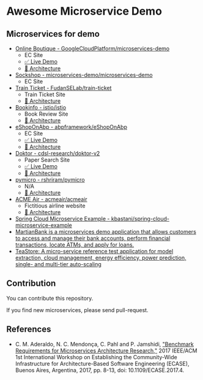 # Awesome Microservice Demo

## Microservices for demo

- [Online Boutique - GoogleCloudPlatform/microservices-demo](https://github.com/GoogleCloudPlatform/microservices-demo)
  - EC Site
  - [✅ Live Demo](https://onlineboutique.dev/)
  - [🏰 Architecture](https://github.com/GoogleCloudPlatform/microservices-demo)
- [Sockshop - microservices-demo/microservices-demo](https://github.com/microservices-demo/microservices-demo)
  - EC Site
- [Train Ticket - FudanSELab/train-ticket](https://github.com/FudanSELab/train-ticket)
  - Train Ticket Site
  - [🏰 Architecture](https://github.com/FudanSELab/train-ticket/blob/master/image/2.png)
- [Bookinfo - istio/istio](https://github.com/istio/istio/tree/master/samples/bookinfo)
  - Book Review Site
  - [🏰 Architecture](https://istio.io/latest/docs/examples/bookinfo/)
- [eShopOnAbp - abpframework/eShopOnAbp](https://github.com/abpframework/eShopOnAbp)
  - EC Site
  - [✅ Live Demo](https://www.eshoponabp.com/)
  - [🏰 Architecture](https://github.com/abpframework/eShopOnAbp/blob/main/docs/roadmap/Phase_1.png)
- [Doktor - cdsl-research/doktor-v2](https://github.com/cdsl-research/doktor-v2/)
  - Paper Search Site
  - [✅ Live Demo](https://doktor.tak-cslab.org/)
  - [🏰 Architecture](https://github.com/cdsl-research/doktor-v2/blob/master/intro-doktor-v2.png)
- [pymicro - rshriram/pymicro](https://github.com/rshriram/pymicro)
  - N/A
  - [🏰 Architecture](https://github.com/rshriram/pymicro/blob/master/application-topology.png)
- [ACME Air - acmeair/acmeair](https://github.com/acmeair/acmeair)
  - Fictitious airline website
  - [🏰 Architecture](https://www.researchgate.net/publication/332814750_An_extensible_data-driven_approach_for_evaluating_the_quality_of_microservice_architectures/figures?lo=1)
- [Spring Cloud Microservice Example - kbastani/spring-cloud-microservice-example](https://github.com/kbastani/spring-cloud-microservice-example)
- [MartianBank is a microservices demo application that allows customers to access and manage their bank accounts, perform financial transactions, locate ATMs, and apply for loans.](https://github.com/cisco-open/martian-bank-demo)
- [TeaStore: A micro-service reference test application for model extraction, cloud management, energy efficiency, power prediction, single- and multi-tier auto-scaling](https://github.com/DescartesResearch/TeaStore)

## Contribution

You can contribute this repository. 

If you find new microservices, please send pull-request.

## References

- C. M. Aderaldo, N. C. Mendonça, C. Pahl and P. Jamshidi, ["Benchmark Requirements for Microservices Architecture Research,"](https://ieeexplore.ieee.org/abstract/document/7968049) 2017 IEEE/ACM 1st International Workshop on Establishing the Community-Wide Infrastructure for Architecture-Based Software Engineering (ECASE), Buenos Aires, Argentina, 2017, pp. 8-13, doi: 10.1109/ECASE.2017.4.
